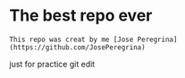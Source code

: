 # The best repo ever
    This repo was creat by me [Jose Peregrina](https://github.com/JosePeregrina)
just for practice git
edit